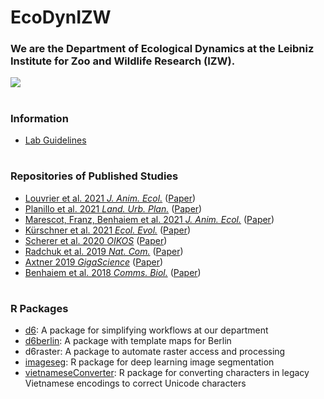 # EcoDynIZW
### We are the Department of Ecological Dynamics at the Leibniz Institute for Zoo and Wildlife Research (IZW).

![](https://ecologicaldynamicsizw.files.wordpress.com/2019/03/slide1-1.png)

#

### Information

* [Lab Guidelines](https://ecodynizw.github.io/D6-Guidelines/)

#

### Repositories of Published Studies
- [Louvrier et al. 2021 *J. Anim. Ecol.*](https://github.com/EcoDynIZW/Louvrier_2021_JAnimEcol) ([Paper](https://doi.org/10.1111/1365-2656.13635))
- [Planillo et al. 2021 *Land. Urb. Plan.*](https://github.com/EcoDynIZW/Planillo_2021_LandUrbPlan) ([Paper](https://doi.org/10.1016/j.landurbplan.2021.104098))
- [Marescot, Franz, Benhaiem et al. 2021 *J. Anim. Ecol.*](https://github.com/EcoDynIZW/Marescot_Franz_Benhaiem_2021_JAnimEcol) ([Paper](https://doi.org/10.1111/1365-2656.13555))
- [Kürschner et al. 2021 *Ecol. Evol.*](https://github.com/EcoDynIZW/Kuerschner_2021_EcolEvol) ([Paper](http://doi.org/10.1002/ece3.7478))
- [Scherer et al. 2020 *OIKOS*](https://github.com/EcoDynIZW/Scherer_2020_OIKOS) ([Paper](http://doi.org/10.1111/oik.07002))
- [Radchuk et al. 2019 *Nat. Com.*](https://github.com/EcoDynIZW/Radchuk_2019_NatCom) ([Paper](http://doi.org/10.1038/s41467-019-10924-4))
- [Axtner 2019 *GigaScience*](https://github.com/EcoDynIZW/Axtner_2019_GigaScience) ([Paper](http://doi.org/10.1093/gigascience/giz029))
- [Benhaiem et al. 2018 *Comms. Biol.*](https://github.com/EcoDynIZW/Benhaiem_2018_CommsBio) ([Paper](http://doi.org/10.1038/s42003-018-0197-1))

#

### R Packages

- [d6](https://github.com/EcoDynIZW/d6): A package for simplifying workflows at our department
- [d6berlin](https://github.com/EcoDynIZW/d6berlin): A package with template maps for Berlin
- d6raster: A package to automate raster access and processing
- [imageseg](https://github.com/EcoDynIZW/imageseg): R package for deep learning image segmentation
- [vietnameseConverter](https://github.com/EcoDynIZW/vietnameseConverter): R package for converting characters in legacy Vietnamese encodings to correct Unicode characters
